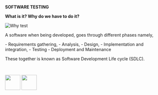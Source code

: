 
<b>SOFTWARE TESTING</b> 

<b>What is it? Why do we have to do it?</b>

![Why test](http://blog.caplin.com/wp-content/uploads/068_-_Unit-testing1.png)

<p>
A software when being developed, goes through different phases namely,
</p>
- Requirements gathering,
- Analysis,
- Design,
- Implementation and integration,
- Testing
- Deployment and Maintenance 

<p>
These together is known as Software Development Life cycle (SDLC).
</p>

<br>

[<img src="https://cloud.githubusercontent.com/assets/14101008/10718970/e8253ecc-7b43-11e5-8fcb-af3acab64686.png" width="50" height="50"></img>](https://github.com/hariniiyer/CSCI-5828_Presentation2_Testing-Frameworks/blob/master/introductionv.md)
[<img src="https://cloud.githubusercontent.com/assets/14101008/10718969/e5b6db32-7b43-11e5-886a-b848ca79f105.png" width="50" height="50"></img>](https://github.com/hariniiyer/CSCI-5828_Presentation2_Testing-Frameworks/blob/master/softwarecon.md)

